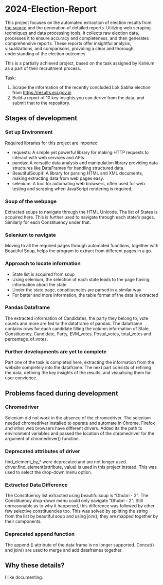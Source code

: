 # 2024-Election-Report
This project focuses on the automated extraction of election results from [the source](https://results.eci.gov.in) and the generation of detailed reports. Utilizing web scraping techniques and data processing tools, it collects raw election data, processes it to ensure accuracy and completeness, and then generates comprehensive reports. These reports offer insightful analysis, visualizations, and comparisons, providing a clear and thorough understanding of the election outcomes.

 This is a partially achieved project, based on the task assigned by Kalvium as a part of their recruitment process. 

Task:
1) Scrape the information of the recently concluded Lok Sabha election from https://results.eci.gov.in 
2) Build a report of 10 key insights you can derive from the data, and submit that to the repository.

## Stages of development
### Set up Environment
Required libraries for this project are imported 
- requests: A simple yet powerful library for making HTTP requests to interact with web services and APIs.
- pandas: A versatile data analysis and manipulation library providing data structures like DataFrames for handling structured data.
- BeautifulSoup4: A library for parsing HTML and XML documents, making extracting data from web pages easy.
- selenium: A tool for automating web browsers, often used for web testing and scraping when JavaScript rendering is required.

### Soup of the webpage
Extracted soups to navigate through the HTML Unicode. The list of States is acquired here. This is further used to navigate through each state's pages. Similarly for each Constituency under that.

### Selenium to navigate
Moving to all the required pages through automated functions, together with Beautiful Soup, helps the program to extract from different pages in a go.

### Approach to locate information 
- State list is acquired from soup
- Using selenium, the selection of each state leads to the page having information about the state
- Under the state page, constituencies are parsed in a similar way
- For better and more information, the table format of the data is extracted

### Pandas Dataframe 
The extracted information of Candidates, the party they belong to, vote counts and more are fed to the dataframe of pandas. The dataframe contains rows for each candidate filling the column information of State, Constituency, Candidate, Party, EVM_votes, Postal_votes, total_votes and percentage_of_votes.

### Further developments are yet to complete
Part one of the task is completed here, extracting the information from the website completely into the dataframe.
The next part consists of refining the data, defining the key insights of the results, and visualising them for user convience.

## Problems faced during development
### Chromedriver
Selenium did not work in the absence of the chromedriver.
The selenium needed chromedriver installed to operate and automate in Chrome. Firefox and other web browsers have different drivers.
Added its the path to environment variables and passed the location of the chromedriver for the argument of chromedriver() function.

### Deprecated attributes of driver
find_element_by_* were deprecated and are not longer used. 
driver.find_element(attribute, value) is used in this project instead. 
This was used to select the drop-down menu option.

### Extracted Data Difference 
The Constituency list extracted using beautifulsoup is "Dhubri  - 2". 
The Constituency drop-down menu could only navigate "Dhubri - 2". 
Still unreasonable as to why it happened, this difference was followed by other few selective constituencies too.
This was solved by splitting the string from the list by beautiful soup and using join(), they are mapped together by their components.  

### Deprecated append function 
The append () attribute of the data frame is no longer supported. 
Concat() and join() are used to merge and add dataframes together.

## Why these details?
I like documenting.
